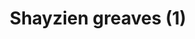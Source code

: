 ---
layout: item
title: Shayzien greaves (1)
item-id: 13360
datatable: true
id: 13360
name: "Shayzien greaves (1)"
members: true
lowalch: 14
highalch: 21
examine: "Dress like a tier 1 Shayzien soldier."
monsters:
  - id: 6905
    name: "Soldier (tier 1)"
    members: true
    combat_level: 39
    wiki_url: "https://oldschool.runescape.wiki/w/Soldier_(tier_1)"
    drops:
      - quantity: "1"
        rarity: 1
    image: ""
---